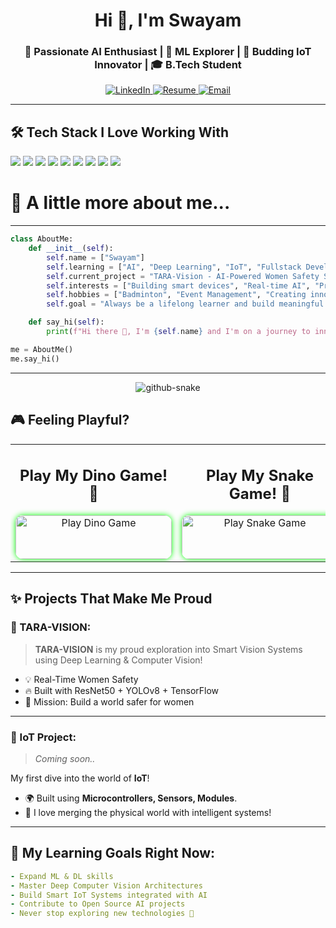 <!-- PROFILE README START -->

<h1 align="center">Hi 👋, I'm Swayam</h1>
<h3 align="center">🚀 Passionate AI Enthusiast | 🧠 ML Explorer | 📡 Budding IoT Innovator | 🎓 B.Tech Student</h3>

<p align="center">
  <a href="https://www.linkedin.com/in/swayamsahoo11/" target="_blank">
    <img alt="LinkedIn" src="https://img.shields.io/badge/LinkedIn-Connect-blue?style=for-the-badge&logo=linkedin" />
  </a>
  <a href="https://github.com/PseudoSwayam/PseudoSwayam/blob/main/Resume-Swayam.pdf" target="_blank">
    <img alt="Resume" src="https://img.shields.io/badge/Resume-View-green?style=for-the-badge&logo=google-drive" />
  </a>
  <a href="mailto:swayampr.sahoo@gmail.com" target="_blank">
    <img alt="Email" src="https://img.shields.io/badge/Email-Say%20Hi!-red?style=for-the-badge&logo=gmail" />
  </a>
</p>

---

## 🛠️ Tech Stack I Love Working With

<p align="left">
  <img src="https://img.shields.io/badge/Python-3776AB?style=for-the-badge&logo=python&logoColor=white" />
  <img src="https://img.shields.io/badge/Java-007396?style=for-the-badge&logo=java&logoColor=white" />
  <img src="https://img.shields.io/badge/SQL-005C84?style=for-the-badge&logo=postgresql&logoColor=white" />
  <img src="https://img.shields.io/badge/TensorFlow-FF6F00?style=for-the-badge&logo=tensorflow&logoColor=white" />
  <img src="https://img.shields.io/badge/OpenCV-5C3EE8?style=for-the-badge&logo=opencv&logoColor=white" />
  <img src="https://img.shields.io/badge/Pandas-150458?style=for-the-badge&logo=pandas&logoColor=white" />
  <img src="https://img.shields.io/badge/NumPy-013243?style=for-the-badge&logo=numpy&logoColor=white" />
  <img src="https://img.shields.io/badge/Matplotlib-11557C?style=for-the-badge&logo=matplotlib&logoColor=white" />
  <img src="https://img.shields.io/badge/Scikit_Learn-F7931E?style=for-the-badge&logo=scikit-learn&logoColor=white" />
</p>

# 🐍 A little more about me...

---

```python
class AboutMe:
    def __init__(self):
        self.name = ["Swayam"]
        self.learning = ["AI", "Deep Learning", "IoT", "Fullstack Development"]
        self.current_project = "TARA-Vision - AI-Powered Women Safety Surveillance"
        self.interests = ["Building smart devices", "Real-time AI", "Problem Solving"]
        self.hobbies = ["Badminton", "Event Management", "Creating innovative projects"]
        self.goal = "Always be a lifelong learner and build meaningful tech ✨"

    def say_hi(self):
        print(f"Hi there 👋, I'm {self.name} and I'm on a journey to innovate and inspire!")

me = AboutMe()
me.say_hi()
```
---

<div align="center">
  <picture>
    <source media="(prefers-color-scheme: dark)" srcset="https://raw.githubusercontent.com/tobiasmeyhoefer/tobiasmeyhoefer/output/github-snake-dark.svg" />
    <source media="(prefers-color-scheme: light)" srcset="https://raw.githubusercontent.com/tobiasmeyhoefer/tobiasmeyhoefer/output/github-snake.svg" />
    <img alt="github-snake" src="https://raw.githubusercontent.com/tobiasmeyhoefer/tobiasmeyhoefer/output/github-snake.svg" />
  </picture>
</div>

<h2>🎮 Feeling Playful? </h2>
<div align="center">
  <table>
    <tr>
      <td align="center" width="400">
        <h2>Play My Dino Game! 🦖</h2>
        <a href="https://replit.com/@SwayamSahoo/dinogame" target="_blank">
          <img 
            src="https://img.shields.io/badge/Play%20Dino%20Game-Click%20Here-black?style=for-the-badge&logo=github&logoColor=green" 
            alt="Play Dino Game" 
            width="250" 
            height="70"
            style="border-radius: 12px; transition: all 0.3s ease-in-out; box-shadow: 0 0 10px #00ff00;"
            onmouseover="this.style.boxShadow='0 0 30px #00ff00, 0 0 60px #00ff00'; this.style.transform='scale(1.1)';"
            onmouseout="this.style.boxShadow='0 0 10px #00ff00'; this.style.transform='scale(1)';"
          />
        </a>
      </td>
      <td align="center" width="400">
        <h2>Play My Snake Game! 🐍</h2>
        <a href="https://PseudoSwayam.github.io/snake-game" target="_blank">
          <img 
            src="https://img.shields.io/badge/Play%20Snake%20Game-Click%20Here-black?style=for-the-badge&logo=github&logoColor=green" 
            alt="Play Snake Game" 
            width="250" 
            height="70"
            style="border-radius: 12px; transition: all 0.3s ease-in-out; box-shadow: 0 0 10px #00ff00;"
            onmouseover="this.style.boxShadow='0 0 30px #00ff00, 0 0 60px #00ff00'; this.style.transform='scale(1.1)';"
            onmouseout="this.style.boxShadow='0 0 10px #00ff00'; this.style.transform='scale(1)';"
          />
        </a>
      </td>
    </tr>
  </table>
</div> 

---

## ✨ Projects That Make Me Proud

### 🚀 TARA-VISION:
> **TARA-VISION** is my proud exploration into Smart Vision Systems using Deep Learning & Computer Vision!

- 💡 Real-Time Women Safety 
- 🔥 Built with ResNet50 + YOLOv8 + TensorFlow
- 🎯 Mission: Build a world safer for women

---

### 📡 IoT Project: 
> *Coming soon..*

My first dive into the world of **IoT**!  
- 🌍 Built using **Microcontrollers, Sensors, Modules**.
- 🚀 I love merging the physical world with intelligent systems!

---

## 🎯 My Learning Goals Right Now:

```yaml
- Expand ML & DL skills
- Master Deep Computer Vision Architectures
- Build Smart IoT Systems integrated with AI
- Contribute to Open Source AI projects
- Never stop exploring new technologies 🚀


